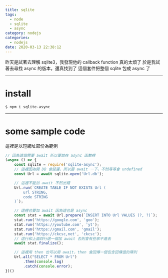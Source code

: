 ```yaml
---
title: sqlite
tags:
  - node
  - sqlite
  - async
category: nodejs
categories:
  - nodejs
date: 2020-03-13 22:38:12
---
```


昨天是試著去理解 sqlite3，我發現他的 callback function 真的太煩了
於是我試著去尋找 async 的版本，還真找到了
這個套件把整個 sqlite 包成 async 了

---

# install
```
$ npm i sqlite-async
```

---

# some sample code
這裡是以短網址部份為範例
```js
// 因為這個需要 await 所以要放在 async 函數裡
(async () => {
	const sqlite = require('sqlite-async');
	// 這裡因為開 DB 會延遲，所以要 await 一下，不然等等會 undefined
	const Url = await sqlite.open('Url.db');

	// 這裡不能加 await 不然出錯
    Url.run(`CREATE TABLE IF NOT EXISTS Url (
        url STRING,
        code STRING
    )`);

	// 這裡也要加 await 因為這也是 async
    const stat = await Url.prepare(`INSERT INTO Url VALUES (?, ?)`);
    stat.run('https://google.com', 'goo');
    stat.run('https://youtube.com', 'yt');
    stat.run('https://gmail.com', 'gmail');
    stat.run('https://ckcsc,net', 'ckcsc');
	// 這行和上面四行選一個加 await 否則會有些家不進去
    await stat.finalize();

	// 這裡用 then 也可以用 await，then 會回傳一個包含回傳值的陣列
    Url.all("SELECT * FROM Url")
        .then(console.log)
        .catch(console.error);
})()
```

